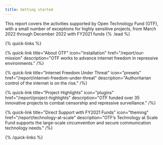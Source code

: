 ```yaml
---
title: Getting started
---
```


This report covers the activities supported by Open Technology Fund (OTF), with a small number of exceptions for highly sensitive projects, from March 2022 through December 2022 with FY2021 funds {% .lead %}

{% quick-links %}

{% quick-link title="About OTF" icon="installation" href="/report/our-mission" description="OTF works to advance internet freedom in repressive environments." /%}

{% quick-link title="Internet Freedom Under Threat" icon="presets" href="/report/internet-freedom-under-threat" description="Authoritarian control of the internet is on the rise." /%}

{% quick-link title="Project Highlights" icon="plugins" href="/report/project-highlights" description="OTF funded over 35 innovative projects to combat censorship and repressive surveillance." /%}

{% quick-link title="Direct Support with FY2021 Funds" icon="theming" href="/report/technology-at-scale" description="OTF’s Technology at Scale Fund supports the large-scale circumvention and secure communication technology needs." /%}

{% /quick-links %}
